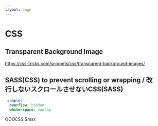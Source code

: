 ```yaml
---
layout: page
---
```


# CSS

## Transparent Background Image

https://css-tricks.com/snippets/css/transparent-background-images/

## SASS(CSS) to prevent scrolling or wrapping / 改行しないスクロールさせないCSS(SASS)

```sass
.sample:
  overflow: hidden
  white-space: nowrap
```


OOOCSS
Smax

